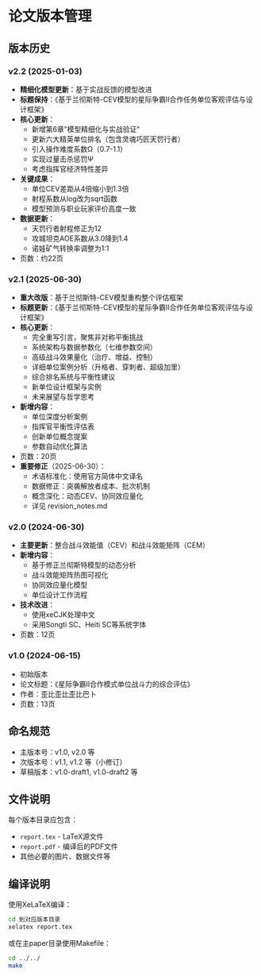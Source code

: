 # 论文版本管理

## 版本历史

### v2.2 (2025-01-03)
- **精细化模型更新**：基于实战反馈的模型改进
- **标题保持**：《基于兰彻斯特-CEV模型的星际争霸II合作任务单位客观评估与设计框架》
- **核心更新**：
  - 新增第6章"模型精细化与实战验证"
  - 更新六大精英单位排名（包含灵魂巧匠天罚行者）
  - 引入操作难度系数Ω（0.7-1.1）
  - 实现过量击杀惩罚Ψ
  - 考虑指挥官经济特性差异
- **关键成果**：
  - 单位CEV差距从4倍缩小到1.3倍
  - 射程系数从log改为sqrt函数
  - 模型预测与职业玩家评价高度一致
- **数据更新**：
  - 天罚行者射程修正为12
  - 攻城坦克AOE系数从3.0降到1.4
  - 诺娃矿气转换率调整为1:1
- 页数：约22页

### v2.1 (2025-06-30)
- **重大改版**：基于兰彻斯特-CEV模型重构整个评估框架
- **标题更新**：《基于兰彻斯特-CEV模型的星际争霸II合作任务单位客观评估与设计框架》
- **核心更新**：
  - 完全重写引言，聚焦非对称平衡挑战
  - 系统架构与数据参数化（七维参数空间）
  - 高级战斗效果量化（治疗、增益、控制）
  - 详细单位案例分析（升格者、穿刺者、超级加里）
  - 综合排名系统与平衡性建议
  - 新单位设计框架与实例
  - 未来展望与哲学思考
- **新增内容**：
  - 单位深度分析案例
  - 指挥官平衡性评估表
  - 创新单位概念提案
  - 参数自动优化算法
- 页数：20页
- **重要修正**（2025-06-30）：
  - 术语标准化：使用官方简体中文译名
  - 数据修正：突袭解放者成本、批次机制
  - 概念深化：动态CEV、协同效应量化
  - 详见 revision_notes.md

### v2.0 (2024-06-30)
- **主要更新**：整合战斗效能值（CEV）和战斗效能矩阵（CEM）
- **新增内容**：
  - 基于修正兰彻斯特模型的动态分析
  - 战斗效能矩阵热图可视化
  - 协同效应量化模型
  - 单位设计工作流程
- **技术改进**：
  - 使用xeCJK处理中文
  - 采用Songti SC、Heiti SC等系统字体
- 页数：12页

### v1.0 (2024-06-15)
- 初始版本
- 论文标题：《星际争霸II合作模式单位战斗力的综合评估》
- 作者：歪比歪比歪比巴卜
- 页数：13页

## 命名规范

- 主版本号：v1.0, v2.0 等
- 次版本号：v1.1, v1.2 等（小修订）
- 草稿版本：v1.0-draft1, v1.0-draft2 等

## 文件说明

每个版本目录应包含：
- `report.tex` - LaTeX源文件
- `report.pdf` - 编译后的PDF文件
- 其他必要的图片、数据文件等

## 编译说明

使用XeLaTeX编译：
```bash
cd 到对应版本目录
xelatex report.tex
```

或在主paper目录使用Makefile：
```bash
cd ../../
make
```